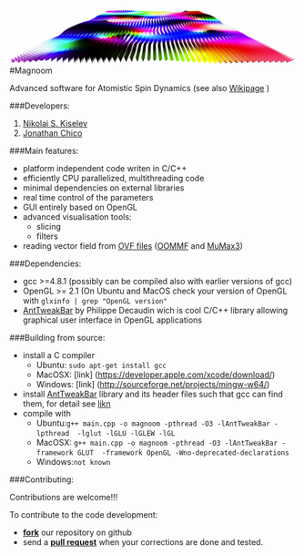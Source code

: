 ![Alt text](https://github.com/n-s-kiselev/magnoom/blob/master/MagnoomWiki/TitleImage.png)
#Magnoom

Advanced software for Atomistic Spin Dynamics (see also [Wikipage](https://github.com/n-s-kiselev/magnoom/wiki) )

###Developers:
  1. [Nikolai S. Kiselev](http://www.fz-juelich.de/SharedDocs/Personen/PGI/PGI-1/EN/Kiselev_N.html?nn=758466)
  2. [Jonathan Chico](http://www.fz-juelich.de/SharedDocs/Personen/PGI/PGI-1/EN/Chico_J.html?nn=758466)

###Main features:
  * platform independent code writen in C/C++
  * efficiently CPU parallelized, multithreading code
  * minimal dependencies on external libraries
  * real time control of the parameters
  * GUI entirely based on OpenGL 
  * advanced visualisation tools:
    - slicing 
    - filters
  * reading vector field from [OVF files](http://math.nist.gov/oommf/doc/userguide11b2/userguide/vectorfieldformat.html) ([OOMMF](http://math.nist.gov/oommf/) and [MuMax3](http://mumax.github.io/))  
  


###Dependencies:
  * gcc >=4.8.1 (possibly can be compiled also with earlier versions of gcc)
  * OpenGL >= 2.1 (On Ubuntu and MacOS check your version of OpenGL with `glxinfo | grep "OpenGL version"`
  * [AntTweakBar](http://anttweakbar.sourceforge.net/) by Philippe Decaudin wich is cool C/C++ library allowing graphical user interface in OpenGL applications 

###Building from source:
  * install a C compiler
    - Ubuntu: `sudo apt-get install gcc`
    - MacOSX: [link] (https://developer.apple.com/xcode/download/)
    - Windows: [link] (http://sourceforge.net/projects/mingw-w64/)
  * install [AntTweakBar](http://anttweakbar.sourceforge.net/) library and its header files such that gcc can find them, for detail see [likn](http://anttweakbar.sourceforge.net/doc/tools:anttweakbar:download#contact)
  * compile with 
    - Ubuntu:`g++ main.cpp -o magnoom -pthread -O3 -lAntTweakBar -lpthread  -lglut -lGLU -lGLEW -lGL`
    - MacOSX: `g++ main.cpp -o magnoom -pthread -O3 -lAntTweakBar -framework GLUT  -framework OpenGL -Wno-deprecated-declarations`
    - Windows:`not known`
    
###Contributing:

Contributions are welcome!!! 

To contribute to the code development:
  - [__fork__](https://help.github.com/articles/fork-a-repo/) our repository on github
  - send a [__pull request__](https://help.github.com/articles/about-pull-requests/) when your corrections are done and tested.
